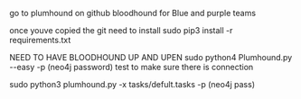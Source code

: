 go to plumhound on github
	bloodhound for Blue and purple teams

once youve copied the git
need to install
	sudo pip3 install -r requirements.txt


NEED TO HAVE BLOODHOUND UP AND UPEN
sudo python4 Plumhound.py --easy -p (neo4j password)
	test to make sure there is connection


sudo python3 plumhound.py -x tasks/defult.tasks -p (neo4j pass)

